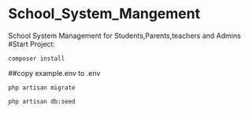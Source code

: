 # School_System_Mangement
School System Management for Students,Parents,teachers and Admins
#Start Project:
```
composer install
```
##copy example.env to .env
```
php artisan migrate
```
```
php artisan db:seed
```
